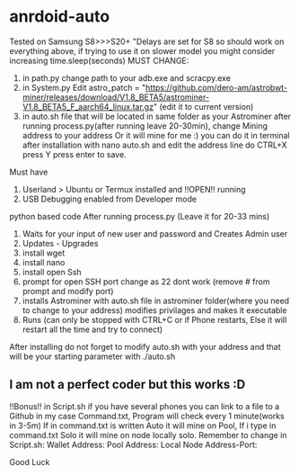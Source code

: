 # anrdoid-auto

Tested on Samsung S8>>>S20+ "Delays are set for S8 so should work on everything above, if trying to use it on slower model you might consider increasing time.sleep(seconds)
MUST CHANGE:
1) in path.py change path to your adb.exe and scracpy.exe
2) in System.py Edit astro_patch = "https://github.com/dero-am/astrobwt-miner/releases/download/V1.8_BETA5/astrominer-V1.8_BETA5_F_aarch64_linux.tar.gz" (edit it to current version)
2) in auto.sh file that will be located in same folder as your Astrominer after running process.py(after running leave 20-30min), change Mining address to your address Or it will mine for me :)
you can do it in terminal after installation with nano auto.sh  and edit the address line do CTRL+X press Y press enter to save.

Must have
1) Userland > Ubuntu or Termux installed and !!OPEN!! running
2) USB Debugging enabled from Developer mode

python based code After running process.py (Leave it for 20-33 mins)
1) Waits for your input of new user and password and Creates Admin user 
2) Updates - Upgrades
3) install wget
4) install nano
5) install open Ssh
6) prompt for open SSH port change as 22 dont work (remove # from prompt and modify port)
7) installs Astrominer with auto.sh file in astrominer folder(where you need to change to your address) modifies privilages and makes it executable  
8) Runs (can only be stopped with CTRL+C or if Phone restarts, Else it will restart all the time and try to connect)

After installing do not forget to modify auto.sh with your address and that will be your starting parameter with ./auto.sh

I am not a perfect coder but this works :D
-----------------------------------------------------

!!Bonus!! in Script.sh if you have several phones you can link to a file to a Github in my case Command.txt, Program will check every 1 minute(works in 3-5m)
If in command.txt is written Auto it will mine on Pool, 
If i type in command.txt Solo it will mine on node locally solo.
Remember to change in Script.sh:
Wallet Address:
Pool Address:
Local Node Address-Port:

Good Luck
